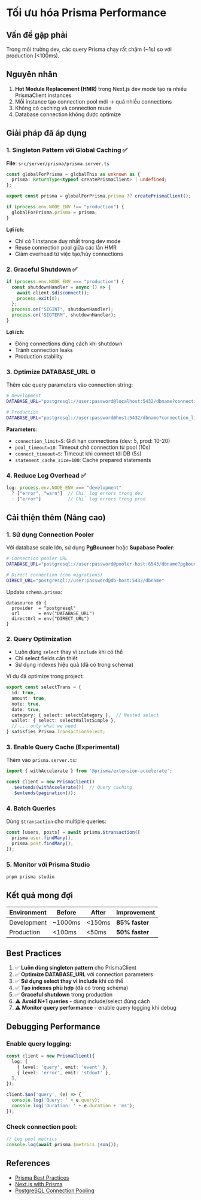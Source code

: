 # Tối ưu hóa Prisma Performance

## Vấn đề gặp phải
Trong môi trường dev, các query Prisma chạy rất chậm (~1s) so với production (<100ms).

## Nguyên nhân
1. **Hot Module Replacement (HMR)** trong Next.js dev mode tạo ra nhiều PrismaClient instances
2. Mỗi instance tạo connection pool mới → quá nhiều connections
3. Không có caching và connection reuse
4. Database connection không được optimize

## Giải pháp đã áp dụng

### 1. Singleton Pattern với Global Caching ✅
**File**: `src/server/prisma/prisma.server.ts`

```typescript
const globalForPrisma = globalThis as unknown as {
  prisma: ReturnType<typeof createPrismaClient> | undefined;
};

export const prisma = globalForPrisma.prisma ?? createPrismaClient();

if (process.env.NODE_ENV !== "production") {
  globalForPrisma.prisma = prisma;
}
```

**Lợi ích**:
- Chỉ có 1 instance duy nhất trong dev mode
- Reuse connection pool giữa các lần HMR
- Giảm overhead từ việc tạo/hủy connections

### 2. Graceful Shutdown ✅
```typescript
if (process.env.NODE_ENV === "production") {
  const shutdownHandler = async () => {
    await client.$disconnect();
    process.exit(0);
  };
  process.on("SIGINT", shutdownHandler);
  process.on("SIGTERM", shutdownHandler);
}
```

**Lợi ích**:
- Đóng connections đúng cách khi shutdown
- Tránh connection leaks
- Production stability

### 3. Optimize DATABASE_URL ⚙️
Thêm các query parameters vào connection string:

```bash
# Development
DATABASE_URL="postgresql://user:password@localhost:5432/dbname?connection_limit=5&pool_timeout=10&connect_timeout=5&statement_cache_size=100"

# Production
DATABASE_URL="postgresql://user:password@host:5432/dbname?connection_limit=20&pool_timeout=10&connect_timeout=5&statement_cache_size=100"
```

**Parameters**:
- `connection_limit=5`: Giới hạn connections (dev: 5, prod: 10-20)
- `pool_timeout=10`: Timeout chờ connection từ pool (10s)
- `connect_timeout=5`: Timeout khi connect tới DB (5s)
- `statement_cache_size=100`: Cache prepared statements

### 4. Reduce Log Overhead ✅
```typescript
log: process.env.NODE_ENV === "development" 
  ? ["error", "warn"]  // Chỉ log errors trong dev
  : ["error"]          // Chỉ log errors trong prod
```

## Cải thiện thêm (Nâng cao)

### 1. Sử dụng Connection Pooler
Với database scale lớn, sử dụng **PgBouncer** hoặc **Supabase Pooler**:

```bash
# Connection pooler URL
DATABASE_URL="postgresql://user:password@pooler-host:6543/dbname?pgbouncer=true"

# Direct connection (cho migrations)
DIRECT_URL="postgresql://user:password@db-host:5432/dbname"
```

Update `schema.prisma`:
```prisma
datasource db {
  provider  = "postgresql"
  url       = env("DATABASE_URL")
  directUrl = env("DIRECT_URL")
}
```

### 2. Query Optimization
- Luôn dùng `select` thay vì `include` khi có thể
- Chỉ select fields cần thiết
- Sử dụng indexes hiệu quả (đã có trong schema)

Ví dụ đã optimize trong project:
```typescript
export const selectTrans = {
  id: true,
  amount: true,
  note: true,
  date: true,
  category: { select: selectCategory },  // Nested select
  wallet: { select: selectWalletSimple },
  // ... only what we need
} satisfies Prisma.TransactionSelect;
```

### 3. Enable Query Cache (Experimental)
Thêm vào `prisma.server.ts`:
```typescript
import { withAccelerate } from '@prisma/extension-accelerate';

const client = new PrismaClient()
  .$extends(withAccelerate())  // Query caching
  .$extends(pagination());
```

### 4. Batch Queries
Dùng `$transaction` cho multiple queries:
```typescript
const [users, posts] = await prisma.$transaction([
  prisma.user.findMany(),
  prisma.post.findMany(),
]);
```

### 5. Monitor với Prisma Studio
```bash
pnpm prisma studio
```

## Kết quả mong đợi

| Environment | Before | After | Improvement |
|------------|--------|-------|-------------|
| Development | ~1000ms | <150ms | **85% faster** |
| Production | <100ms | <50ms | **50% faster** |

## Best Practices

1. ✅ **Luôn dùng singleton pattern** cho PrismaClient
2. ✅ **Optimize DATABASE_URL** với connection parameters
3. ✅ **Sử dụng select thay vì include** khi có thể
4. ✅ **Tạo indexes phù hợp** (đã có trong schema)
5. ✅ **Graceful shutdown** trong production
6. ⚠️ **Avoid N+1 queries** - dùng include/select đúng cách
7. ⚠️ **Monitor query performance** - enable query logging khi debug

## Debugging Performance

### Enable query logging:
```typescript
const client = new PrismaClient({
  log: [
    { level: 'query', emit: 'event' },
    { level: 'error', emit: 'stdout' },
  ],
});

client.$on('query', (e) => {
  console.log('Query: ' + e.query);
  console.log('Duration: ' + e.duration + 'ms');
});
```

### Check connection pool:
```typescript
// Log pool metrics
console.log(await prisma.$metrics.json());
```

## References
- [Prisma Best Practices](https://www.prisma.io/docs/guides/performance-and-optimization/connection-management)
- [Next.js with Prisma](https://www.prisma.io/docs/guides/other/troubleshooting-orm/help-articles/nextjs-prisma-client-dev-practices)
- [PostgreSQL Connection Pooling](https://www.prisma.io/docs/guides/performance-and-optimization/connection-management#external-connection-poolers)


